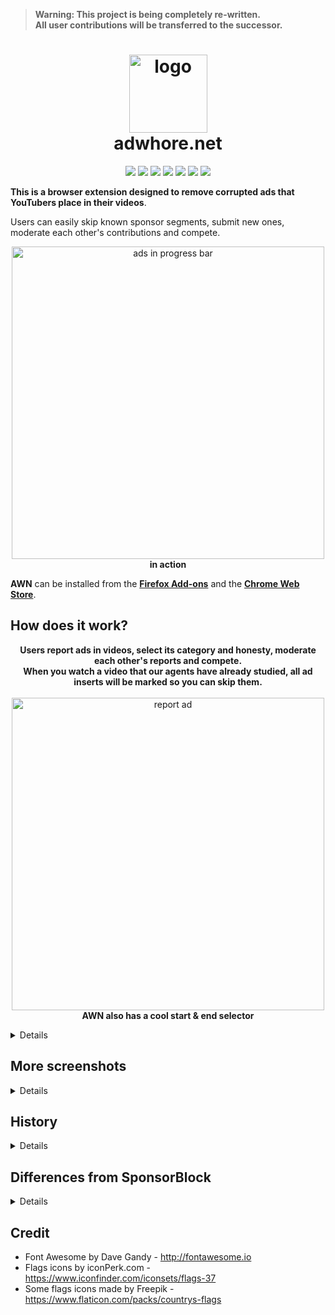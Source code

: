 > **Warning: This project is being completely re-written.**  
> **All user contributions will be transferred to the successor.**

<h1 align="center"><a href="https://adwhore.net"><img src="https://i.imgur.com/siqpaEu.png" alt="logo" width="125"></img></a></br>adwhore.net </h1>

<p align="center">
<img src="https://img.shields.io/badge/dynamic/json?label=users&query=global.users&url=https%3A%2F%2Fkarma.adwhore.net%3A47976%2FstatsMini" >
  <img src="https://img.shields.io/badge/dynamic/json?label=segments&query=global.reports&url=https%3A%2F%2Fkarma.adwhore.net%3A47976%2FstatsMini" >
  <a href = "https://chrome.google.com/webstore/detail/emfkjghgdkajicmnicojahgojkemagcm"><img src="https://img.shields.io/chrome-web-store/users/emfkjghgdkajicmnicojahgojkemagcm?label=chrome%20users"></a> 
<a href = "https://chrome.google.com/webstore/detail/emfkjghgdkajicmnicojahgojkemagcm"><img src="https://img.shields.io/chrome-web-store/rating/emfkjghgdkajicmnicojahgojkemagcm?label=chrome%20rating"></a>
<a href = "https://addons.mozilla.org/ru/firefox/addon/adwhore-net/"><img src="https://img.shields.io/amo/users/adwhore-net?label=firefox%20users"></a>
<a href = "https://addons.mozilla.org/ru/firefox/addon/adwhore-net/"><img src="https://img.shields.io/amo/rating/adwhore-net?label=firefox%20rating"></a>
<img src="https://img.shields.io/date/1596521629?label=released" >
  
</p>

**This is a browser extension designed to remove corrupted ads that YouTubers place in their videos**.

Users can easily skip known sponsor segments, submit new ones, moderate each other's contributions and compete.
<p align="center">
  <img src="https://i.imgur.com/LyEw8OZ.png" alt="ads in progress bar" width="500"></img></br>
  <b>in action</b>
</p>

**AWN** can be installed from the **[Firefox Add-ons](https://addons.mozilla.org/en/firefox/addon/adwhore-net/)** and the **[Chrome Web Store](https://chrome.google.com/webstore/detail/adwhorenet/emfkjghgdkajicmnicojahgojkemagcm)**.  

## How does it work?
<p align="center">
<b>Users report ads in videos, select its category and honesty, moderate each other's reports and compete.</br>
When you watch a video that our agents have already studied, all ad inserts will be marked so you can skip them.</b></br></br>
<img src="https://i.imgur.com/oBqAp8E.png" alt="report ad" width="500"></img></br>
<b>AWN also has a cool start & end selector</b>
</p>

<details>
  
The **acceptance level** is also being calculated for each and every ad.  
It depends on a blogger's previous behavior and current ad category.  

It will be higher if the blogger is honest with his audience and doesn't advertise questionable products.  
But if AWN finds out that the blogger sells his audience's trust... he will be marked as an adwhore and will be treated accordingly!  

If the acceptance level is below set by you, the ad will be skipped automatically.

By default, the acceptance level is 70% and ads are skipped only if the YouTuber didn't state that there is an ad integration in his video.  
You can adjust settings however you want.

**ADWHORE.NET** uses an advanced reputation system to fight vandalism:  
* Server calculates the trust index for each ad so it will be auto skipped only if the trust calculated is high enough. (set by you)
* People with a high reputation act as moderators without even knowing about it.  
* If the system detects vandalism, all user contributions and impact on other users will be eliminated using a [StalinSort](https://github.com/gustavo-depaula/stalin-sort)-like algorithm.
* Admin team checks segments from time to time to reward people with a reputation so they can moderate each other.

The main goal of the project is to collect information on HOW and WHAT bloggers advertise in order to divide them into two camps: conscientious and adwhores.

When enough data has been collected, the community will be able to identify conscientious bloggers, and the extension will alert you to bloggers who repeatedly advertised controversial products or were involved in cheating their viewers for money.
</details>

## More screenshots
<details>
<p align="center">
<img src="https://i.imgur.com/RfkQTWd.png" alt="report ad" width="500"></img></br>
<b>We use category to determine if ad is acceptable.</b></br></br>
<img src="https://i.imgur.com/C2OshAA.png" alt="report ad" width="500"></img></br>
<b>Skip an ad automagically or with a simple click.</b></br></br>
<img src="https://i.imgur.com/uDAAwnr.png" alt="report ad" width="500"></img></br>
<b>Become the pathfinder. Be the hero!</br>Cool stats will arrive later!</b></br>
</p>
</details>

## History
<details>
  
I came up with this idea on 23rd May 2020 when I stubled upon a video with a drunk Russian YouTuber complaining about the health of the platform.  

Many (if not all) Russian YouTubers make money through stealth advertising of really really questionable products.  
YouTube doesn't pay good money so bloggers sell people's trust for small money not even caring for their reputation.  
But there are also good creative guys, but there isn't a lot of them.  

So when this guy tries to recommend something just for fun - he's always getting blamed for it because of his colleagues.  

I was looking for a new project, so I decided to create a solution for this problem: to create a way to differ honest YouTubers from adwhores.  

At first, I wanted to create a SocialBlade-like website where people could report such bad YouTubers so moderators can review ads and calculate trust level: if a blogger can be trusted for words he says. Main goal: highlight good guys in a pile of shit. So I wanted to create a support extension to show this "trust level" near the YouTuber's channel name.  
With time this idea eventually evolved to a fully functional adblocker with a goal to separate good guys from the bad, blame bad guys with proof, and to force bad guys to be better. I hope that you understood what I was trying to express :D

So I experimented with collaborative pet-projects on my SA:MP script users and finally started AWN development.

July 22, 2020 - start of active development.  
August 4, 2020 - closed alpha version.  
August 19, 2020 - public alpha release.  

TO-DO: 2020 - 2021 recap
</details>

## Differences from SponsorBlock
<details>

> [SponsorBlock](https://github.com/ajayyy/SponsorBlock) is an open-source crowdsourced browser extension to skip sponsor segments in YouTube videos.

It has gained a lot of popularity due to it's transparency, open source development and integration with [YouTube Vanced](https://vancedapp.com/).

I have never used sponsorblock as a user and it is not correct for me to compare projects from the user's side.

But I still have something to mention, since I have often been asked why I and the awn exist at all.

**First of all:**
* AWN is just a MVP created to test the idea.
  * It is intended to collect feedback and take them into account when developing the main project, in which the current functionality of the extension will be only a small part. 
  * Main problem AWN (fraudlent ads in popular channel) is trying to solve doesn't exist in US/EU at all.
  * This project would not be complete without a chrome extension: for now it's just a mvp written in 2 weeks.    
* SponsorBlock seems to be a mature adblocker without any hidden purpose.

As a developer I can say that AWN and SponsorBlock have different goals, approaches to solving the problem of advertising and huge architectural differences.

For example, SponsorBlock is much more radical, while awn is trying to distinguish creative advertising from shit.
  
For me, the ad segment blocker is just one of the means to achieve the goals of another project, and not the end goal as in the case of SponsorBlock.

Due to some life circumstances, the development of such a big project has been delayed.  
I made a lot of mistakes while developing it.  
I'm just an amateur but I hope I will be able to bring the main project live in 2022.  
When it is finished, the difference between my project and SponsorBlock will be obvious so I will remove this section.
  
As for now, if you are looking for reliable source of ad segments, just use sponsorblock. Then try my extension and give me feedback what you disliked most :)

### Why don't also use SponsorBlock's open database?
> SponsorBlock database is licensed under [CC BY-NC-SA 4.0](https://creativecommons.org/licenses/by-nc-sa/4.0/). 

[CC BY-NC-SA 4.0](https://creativecommons.org/licenses/by-nc-sa/4.0/) means that I'd had to share all my project's private segments database under the same license and promise to never make money with any of my private data because parts of it were adapted from the SponsorBlock's database.  

Ajayyy still owns his project's data and can do whatever he wants, but not me. This is not acceptable for me.

Also, simple segment bounds and sponsorblock's category is not enough for the awn to function: awn much needs more data.

I had an idea to implement the import of your own segments from the sponsorblock database into the awn's successor database in the future. To do this, you will need to know the private key of the SponsorBlock user. Most likely, this will be possible from a technical, ethical and legal points of view, but it's not a priority at the moment.
</details>

## Credit
* Font Awesome by Dave Gandy - http://fontawesome.io
* Flags icons by iconPerk.com - https://www.iconfinder.com/iconsets/flags-37
* Some flags icons made by Freepik - https://www.flaticon.com/packs/countrys-flags
